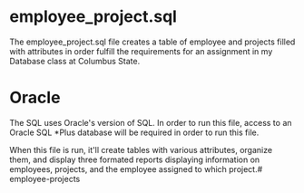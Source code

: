 # employee_project.sql

The employee_project.sql file creates a table of employee and projects filled with attributes in order fulfill the requirements for an assignment in my Database class at Columbus State. 

# Oracle

The SQL uses Oracle's version of SQL. In order to run this file, access to an Oracle SQL *Plus database will be required in order to run this file. 

When this file is run, it'll create tables with various attributes, organize them, and display three formated reports displaying information on employees, projects, and the employee assigned to which project.# employee-projects
